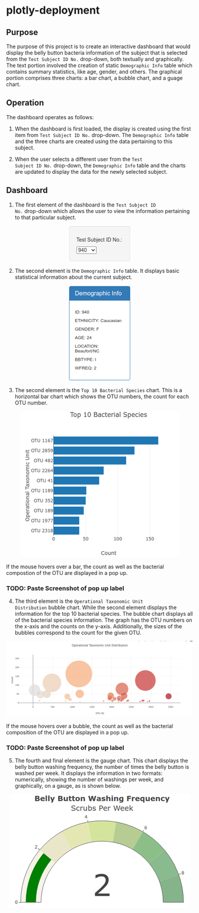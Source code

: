 # plotly-deployment

## Purpose

The purpose of this project is to create an interactive dashboard that would display the belly button bacteria information of the subject that is selected from the <code>Test Subject ID No.</code> drop-down, both textually and graphically. The text portion involved the creation of static <code>Demographic Info</code> table which contains summary statistics, like age, gender, and others. The graphical portion comprises three charts: a bar chart, a bubble chart, and a guage chart. 

## Operation

The dashboard operates as follows:

1. When the dashboard is first loaded, the display is created using the first item from <code>Test Subject ID No.</code> drop-down. The <code>Demographic Info</code> table and the three charts are created using the data pertaining to this subject.

2. When the user selects a different user from the <code>Test Subject ID No.</code> drop-down, the <code>Demographic Info</code> table and the charts are updated to display the data for the newly selected subject.

## Dashboard 

1. The first element of the dashboard is the <code>Test Subject ID No.</code> drop-down which allows the user to view the information pertaining to that particular subject.

<p align="center">
<img src="img/TestSubjectIDNo.png"></img>
</p>

2. The second element is the <code>Demographic Info</code> table. It displays basic statistical information about the current subject.

<p align="center">
<img src="img/DemographicInfo.png"></img>
</p>

3. The second element is the <code>Top 10 Bacterial Species</code> chart. This is a horizontal bar chart which shows the OTU numbers, the count for each OTU number. 

<p align="center">
<img src="img/Top10BacterialSpecies.png"></img>
</p>

If the mouse hovers over a bar, the count as well as the bacterial compostion of the OTU are displayed in a pop up.

### TODO: Paste Screenshot of pop up label

4. The third element is the <code>Operational Taxonomic Unit Distribution</code> bubble chart. While the second element displays the information for the top 10 bacterial species. The bubble chart displays all of the bacterial species information. The graph has the OTU numbers on the x-axis and the counts on the y-axis. Additionally, the sizes of the bubbles correspond to the count for the given OTU. 

<p align="center">
<img src="img/OperatuonalTaxonomicUnitDist.png"></img>
</p>

If the mouse hovers over a bubble, the count as well as the bacterial composition of the OTU are displayed in a pop up.

### TODO: Paste Screenshot of pop up label

5. The fourth and final element is the gauge chart. This chart displays the belly button washing frequency, the number of times the belly button is washed per week. It displays the information in two formats: numerically, showing the number of washings per week, and graphically, on a gauge, as is shown below.

<p align="center">
<img src="img/BellyButtonWashingFreq.png"></img>
</p>



